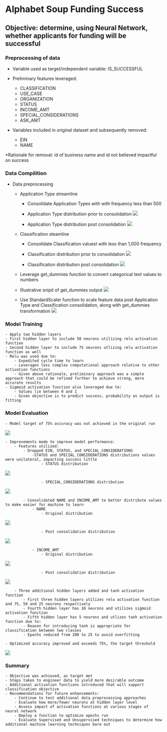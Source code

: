 # Alphabet Soup Funding Success

## Objective: determine, using Neural Network, whether applicants for funding will be successful

### Preprocessing of data
- Variable used as target/independent variable: IS_SUCCESSFUL
- Preliminary features leveraged:
    - CLASSIFICATION
    - USE_CASE
    - ORGANIZATION
    - STATUS
    - INCOME_AMT
    - SPECIAL_CONSIDERATIONS
    - ASK_AMT
    
- Variables included in original dataset and subsequently removed:
    - EIN
    - NAME

*Rationale for removal: id of business name and id not believed impactful on success

### Data Compilition
- Data preprocessing
    - Application Type streamline
        - Consolidate Application Types with with frequency less than 500
        - Application Type distribution prior to consolidation
![](/Images/ApplicationTypeOriginal.png)

        - Application Type distribution post consolidation
![](/Images/ApplicationTypePreprocessing.png)


    - Classification steamline
        - Consolidate Classification valuest with less than 1,000 frequency
        - Classification distribution prior to consolidation
![](/Images/ClassificationOriginal.png)


        - Classification distribution post consolidation
![](/Images/ClassificationPreprocessing.png)


    - Leverage get_dummies function to convert categorical text values to numbers
    - Illustrative snipit of get_dummies output
![](/Images/get_dummies_output.png)


    - Use StandardScaler function to scale feature data post Application Type and Classification consolidation, along with get_dummies transformation
![](/Images/XTrainedScaled.png)


### Model Training
    - Apply two hidden layers
    - First hidden layer to include 50 neurons utilizing relu activation function
    - Second hidden layer to include 75 neurons utlizing relu activation function as well
    - Relu was used due to:
        - Expedited cycle time to learn
        - Leverages less complex computational approach relative to other activation functions
        - Given above rationale, preliminary approach was a simple approach that could be refined further to achieve strong, more accurate results
    - Sigmoid activation function also leveraged due to:
        - Values lie between 0 and 1
        - Given objective is to predict success, probability as output is fitting

### Model Evaluation
    - Model target of 75% accuracy was not achieved in the original run
![](/Images/PreliminaryModelAccuracy.png)


    - Improvements made to improve model performance:
        - Features utilized:
            - Dropped EIN, STATUS, and SPECIAL_CONSIDERATIONS
                -STATUS and SPECIAL_CONSIDERATIONS distributions values were unilateral, impacting success little
                    - STATUS distribution
![](/Images/StatusDistribution.png)

                    - SPECIAL_CONSIDERATIONS distribution
![](/Images/SpecialConsiderationsDistribution.png)

            - Consolidated NAME and INCOME_AMT to better distribute values to make easier for machine to learn
                - NAME
                    - Original distribution
![](/Images/NameOriginalDistribution.png)

                    - Post consolidation distribution
![](/Images/NamePostConsolidationDistribution.png)


                - INCOME_AMT
                    - Original distribution
![](/Images/IncomeAmtOriginalDistribution.png)

                    - Post consolidation distribution
![](/Images/IncomeAmtPostConsolidationDistribution.png)



        - Three additional hidden layers added and tanh activation function
            - First three hidden layers utilizes relu activation function and 75, 50 and 25 neurons respectively
            - Fourth hidden layer has 10 neurons and utilizes sigmoid activation function
            - Fifth hidden layer has 5 neurons and utlizes tanh activation function due to:
            - Reason for introducing tanh is appropriate for classification between two classes
            - Epochs reduced from 200 to 25 to avoid overfitting

    - Optimized accuracy improved and exceeds 75%, the target threshold
![](/Images/PreliminaryModelAccuracy.png)

    

 ### Summary
    - Objective was achieved, as target met
    - Steps taken to engineer data to yield more desirable outcome
    - Additional activation functions introduced that will support classification objective   
    - Recommendations for future enhancements:
        - Continue to test additional data preprocessing approaches
        - Evaluate how more/fewer neurons at hidden layer level
        - Assess impact of activation functions at various stages of neural network
        - Deploy a function to optimize epochs run
        - Evaluate Supervised and Unsupervised techniques to determine how additional machine learning techniques bare out